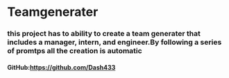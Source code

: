 # Teamgenerater
### this project has to ability to create a team generater that includes a manager, intern, and engineer.By following a series of promtps all the creation is automatic
#### GitHub:https://github.com/Dash433
